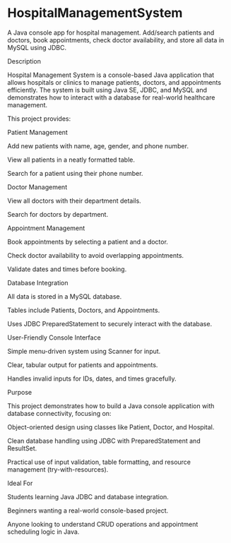 # HospitalManagementSystem
A Java console app for hospital management. Add/search patients and doctors, book appointments, check doctor availability, and store all data in MySQL using JDBC.


Description

Hospital Management System is a console-based Java application that allows hospitals or clinics to manage patients, doctors, and appointments efficiently. The system is built using Java SE, JDBC, and MySQL and demonstrates how to interact with a database for real-world healthcare management.

This project provides:

Patient Management

Add new patients with name, age, gender, and phone number.

View all patients in a neatly formatted table.

Search for a patient using their phone number.

Doctor Management

View all doctors with their department details.

Search for doctors by department.

Appointment Management

Book appointments by selecting a patient and a doctor.

Check doctor availability to avoid overlapping appointments.

Validate dates and times before booking.

Database Integration

All data is stored in a MySQL database.

Tables include Patients, Doctors, and Appointments.

Uses JDBC PreparedStatement to securely interact with the database.

User-Friendly Console Interface

Simple menu-driven system using Scanner for input.

Clear, tabular output for patients and appointments.

Handles invalid inputs for IDs, dates, and times gracefully.

Purpose

This project demonstrates how to build a Java console application with database connectivity, focusing on:

Object-oriented design using classes like Patient, Doctor, and Hospital.

Clean database handling using JDBC with PreparedStatement and ResultSet.

Practical use of input validation, table formatting, and resource management (try-with-resources).

Ideal For

Students learning Java JDBC and database integration.

Beginners wanting a real-world console-based project.

Anyone looking to understand CRUD operations and appointment scheduling logic in Java.
